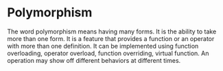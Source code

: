 # Polymorphism
The word polymorphism means having many forms. 
It is the ability to take more than one form. 
It is a feature that provides a function or an operator with more than one definition. 
It can be implemented using function overloading, operator overload, function overriding, virtual function. 
An operation may show off different behaviors at different times.
